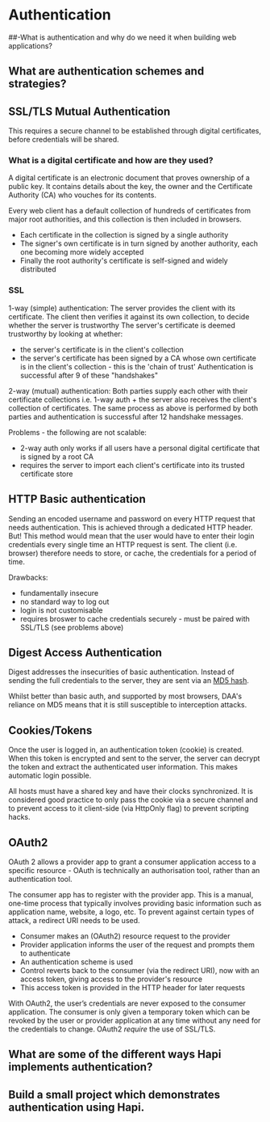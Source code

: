 # Authentication

##-What is authentication and why do we need it when building web applications?


## What are authentication schemes and strategies?

## SSL/TLS Mutual Authentication
This requires a secure channel to be established through digital certificates, before credentials will be shared.

### What is a digital certificate and how are they used?
A digital certificate is an electronic document that proves ownership of a public key. It contains details about the key, the owner and the Certificate Authority (CA) who vouches for its contents.

Every web client has a default collection of hundreds of certificates from major root authorities, and this collection is then included in browsers.
  - Each certificate in the collection is signed by a single authority
  - The signer's own certificate is in turn signed by another authority, each one becoming more widely accepted
  - Finally the root authority's certificate is self-signed and widely distributed

### SSL
1-way (simple) authentication:
The server provides the client with its certificate. The client then verifies it against its own collection, to decide whether the server is trustworthy
The server's certificate is deemed trustworthy by looking at whether:
- the server's certificate is in the client's collection
- the server's certificate has been signed by a CA whose own certificate is in the client's collection - this is the 'chain of trust'
Authentication is successful after 9 of these "handshakes"

2-way (mutual) authentication:
Both parties supply each other with their certificate collections i.e. 1-way auth + the server also receives the client's collection of certificates.
The same process as above is performed by both parties and authentication is successful after 12 handshake messages.

Problems - the following are not scalable:
- 2-way auth only works if all users have a personal digital certificate that is signed by a root CA
- requires the server to import each client's certificate into its trusted certificate store


## HTTP Basic authentication
Sending an encoded username and password on every HTTP request that needs authentication. This is achieved through a dedicated HTTP header.  
But! This method would mean that the user would have to enter their login credentials every single time an HTTP request is sent. The client (i.e. browser) therefore needs to store, or cache, the credentials for a period of time.

Drawbacks:
- fundamentally insecure
- no standard way to log out
- login is not customisable
- requires broswer to cache credentials securely - must be paired with SSL/TLS (see problems above)

## Digest Access Authentication
Digest addresses the insecurities of basic authentication. Instead of sending the full credentials to the server, they are sent via an [MD5 hash](https://en.wikipedia.org/wiki/MD5).

Whilst better than basic auth, and supported by most browsers, DAA's reliance on MD5 means that it is still susceptible to interception attacks.

## Cookies/Tokens
Once the user is logged in, an authentication token (cookie) is created. When this token is encrypted and sent to the server, the server can decrypt the token and extract the authenticated user information. This makes automatic login possible.

All hosts must have a shared key and have their clocks synchronized. It is considered good practice to only pass the cookie via a secure channel and to prevent access to it client-side (via HttpOnly flag) to prevent scripting hacks.

## OAuth2
OAuth 2 allows a provider app to grant a consumer application access to a specific resource - OAuth is technically an authorisation tool, rather than an authentication tool.

The consumer app has to register with the provider app. This is a manual, one-time process that typically involves providing basic information such as application name, website, a logo, etc. To prevent against certain types of attack, a redirect URI needs to be used.

- Consumer makes an (OAuth2) resource request to the provider
- Provider application informs the user of the request and prompts them to authenticate
- An authentication scheme is used
- Control reverts back to the consumer (via the redirect URI), now with an access token, giving access to the provider's resource
- This access token is provided in the HTTP header for later requests

With OAuth2, the user’s credentials are never exposed to the consumer application. The consumer is only given a temporary token which can be revoked by the user or provider application at any time without any need for the credentials to change. OAuth2 _require_ the use of SSL/TLS.


## What are some of the different ways Hapi implements authentication?

## Build a small project which demonstrates authentication using Hapi.
